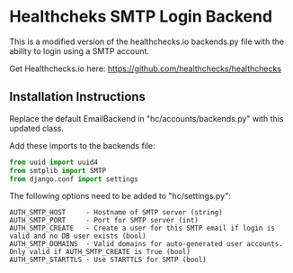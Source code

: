 # Healthcheks SMTP Login Backend

This is a modified version of the healthchecks.io backends.py file with the ability to
login using a SMTP account.

Get Healthchecks.io here: https://github.com/healthchecks/healthchecks

## Installation Instructions

Replace the default EmailBackend in "hc/accounts/backends.py" with this updated class.

Add these imports to the backends file:
```python
from uuid import uuid4
from smtplib import SMTP
from django.conf import settings
```

The following options need to be added to "hc/settings.py":
```text
AUTH_SMTP_HOST     - Hostname of SMTP server (string)
AUTH_SMTP_PORT     - Port for SMTP server (int)
AUTH_SMTP_CREATE   - Create a user for this SMTP email if login is valid and no DB user exists (bool)
AUTH_SMTP_DOMAINS  - Valid domains for auto-generated user accounts. Only valid if AUTH_SMTP_CREATE is True (bool)
AUTH_SMTP_STARTTLS - Use STARTTLS for SMTP (bool)
```
